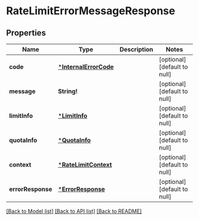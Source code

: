 # RateLimitErrorMessageResponse

## Properties
Name | Type | Description | Notes
------------ | ------------- | ------------- | -------------
**code** | [***InternalErrorCode**](InternalErrorCode.md) |  | [optional] [default to null]
**message** | **String!** |  | [optional] [default to null]
**limitInfo** | [***LimitInfo**](LimitInfo.md) |  | [optional] [default to null]
**quotaInfo** | [***QuotaInfo**](QuotaInfo.md) |  | [optional] [default to null]
**context** | [***RateLimitContext**](RateLimitContext.md) |  | [optional] [default to null]
**errorResponse** | [***ErrorResponse**](ErrorResponse.md) |  | [optional] [default to null]

[[Back to Model list]](../README.md#documentation-for-models) [[Back to API list]](../README.md#documentation-for-api-endpoints) [[Back to README]](../README.md)


